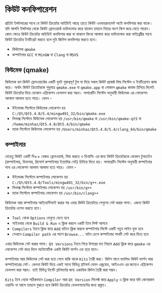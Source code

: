 # কিউট কনফিগারেশন

প্রতিটা ইন্সটলারের সাথে যে কিউট ক্রিয়েটর আইডিই আছে তাতে কিউট এনভায়রনমেন্ট অটো কনফিগার করা থাকে। যদি আপনি ইন্সটলার থেকে কিউট ফ্রেমওয়ার্ক ডাউনলোড করে থাকেন তাহলে নিচের অংশ স্কিপ করে যেতে পারেন। কোন ক্ষেত্রে কিউট ক্রিয়েটর আইডিই কনফিগার করা না থাকলে কিংবা আলাদা করে ডাউনলোড করা লাইব্রেরীর সাথে কিউট ক্রিয়েটর ইনটিগ্রেট করতে হলে দুটা জিনিস কনফিগার করতে হবে।

* কিউমেক `qmake`
* কম্পাইলার `GCC` বা `MinGW` বা `Clang` বা `MSVS`

## কিউমেক \(qmake\)

কিউমেক হল কিউট ফ্রেমওয়ার্কের একটি খুবই গুরুত্বপূর্ণ টুল যা দিয়ে সকল কিউট প্রজেক্ট বিল্ড সিস্টেম ও ইনটিগ্রেশন কাজ করে। অর্থাৎ কিউট ক্রিয়েটরকে শুধুমাত্র `qmake.exe` বা `qmake.app` বা লোকাল `qmake` কমান্ড চিনিয়ে দিলেই কিউট ক্রিয়েটর দিয়ে যেকোন এপ্লিকেশন ডেভলপ করা সম্ভব। অপারেটিং সিস্টেম অনুযায়ী কিউমেক এর লোকেশন আলাদা আলাদা হতে পারে। যেমন -

* উইন্ডোজ সিস্টেমে কিউমেক লোকেশন হয় `C:/Qt/Qt5.4.0/5.4/mingw491_32/bin/qmake.exe`
* লিনাক্স সিস্টেমে কিউমেক লোকেশন হয় `/usr/bin/qmake` বা `/usr/bin/qmake-qt5` বা `/home/minhaz/Qt5.4.0/Qt5.4/bin/qmake`
* ম্যাক সিস্টেমে কিউমেক লোকেশন হয় `/Users/minhaz/Qt5.4.0/5.4/clang_64/bin/qmake`

## কম্পাইলার

যেহেতু কিউট একটি সি++ বেজড ফ্রেমওয়ার্ক, বিল্ড করতে ও ডিবাগিং এর জন্য কিউট ক্রিয়েটরকে যেকোন টুলচেইন \(কম্পাইলার, ডিবাগার, রিসোর্স কম্পাইলার ইত্যাদির সেট\) চিনিয়ে দিতে হয়। অপারেটিং সিস্টেম অনুযায়ী কম্পাইলার পাথ এর লোকেশন আলাদা আলাদা হতে পারে। যেমন -

* উইন্ডোজ সিস্টেমে কম্পাইলার লোকেশন হয় `C:/Qt/Qt5.4.0/Tools/mingw491_32/bin/g++.exe`
* লিনাক্স সিস্টেমে কম্পাইলার লোকেশন হয় `/usr/bin/g++`
* ম্যাক সিস্টেমে কম্পাইলার লোকেশন হয় `/usr/bin/clang++`

কিউমেক আর কম্পাইলার আইডেন্টিফাই করার পর এবার কিউট ক্রিয়েটরে সেগুলো সেট করার পালা। এজন্য কিউট ক্রিয়েটর ওপেন করতে হবে।

* `Tool` থেকে `Options` মেনুতে যেতে হবে
* সাইডবার থেকে `Build & Run` এ ক্লিক করলে একটি ট্যাব লিস্ট আসবে
* `Compilers` ট্যাবে ক্লিক করে `Add` বাটনে ক্লিক করলে কম্পাইলার লিস্টে একটি নতুন লাইন যুক্ত হবে
* সেখানে `Compiler path` এর পাশে `Browse...` বাটন চেপে কম্পাইলার পাথটি সেট করে দিতে হবে

এবার কিউমেক সেট করার পালা। `Qt Versions` ট্যাবে গিয়ে উপরের মত নিয়মে `Add` ক্লিক করে `qmake` এর লোকেশন সেট করে দিলে অটোমেটিক একটা কিউট ভার্শন এড হয়ে যাবে।

কম্পাইলার আর কিউমেক সেট করা হয়ে গেলে বাকি থাকে `Kits` তৈরী করা। কিটস মানে ভ্যালিড কিউট ভার্শন আর কম্পাইলারের সেট। কেননা কিউট দিয়ে একই সাথে বিভিন্ন প্লাটফর্ম যেমন এন্ড্রয়েড, আইওএস এর জন্যেও এপ্লিকেশন ডেভলপ করা সম্ভব। তাই বিভিন্ন টার্গেট প্লাটফর্মের জন্য একাধিক কিটস তৈরী করা সম্ভব।

`Kits` ট্যাব থেকে সঠিকভাবে `Compiler` আর `Qt Version` সিলেক্ট করে `Apply` এ ক্লিক করে যদি কোনরকম ওয়ার্নিং না আসে তাহলে বুঝতে হবে কিউট ক্রিয়েটর ডেভলপমেন্টের জন্য প্রস্তুত।


